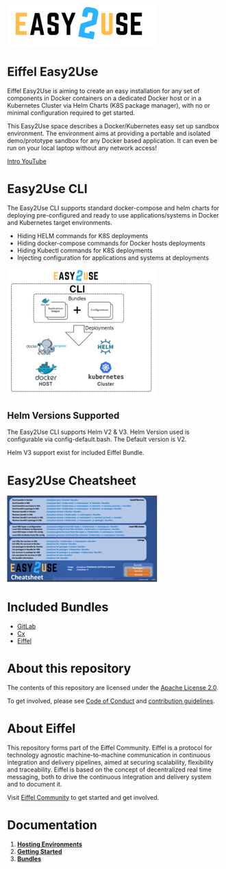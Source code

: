 <!---
   Copyright 2019 Ericsson AB.
   For a full list of individual contributors, please see the commit history.

   Licensed under the Apache License, Version 2.0 (the "License");
   you may not use this file except in compliance with the License.
   You may obtain a copy of the License at

       http://www.apache.org/licenses/LICENSE-2.0

   Unless required by applicable law or agreed to in writing, software
   distributed under the License is distributed on an "AS IS" BASIS,
   WITHOUT WARRANTIES OR CONDITIONS OF ANY KIND, either express or implied.
   See the License for the specific language governing permissions and
   limitations under the License.
--->

<img src="./images/eiffel-easy2use.png" alt="Eiffel Easy2Use" width="350"/>

# Eiffel Easy2Use
Eiffel Easy2Use is aiming to create an easy installation for any set of components in Docker containers on a dedicated Docker host or in a Kubernetes Cluster via Helm Charts (K8S package manager), with no or minimal configuration required to get started.

This Easy2Use space describes a Docker/Kubernetes easy set up sandbox environment. The environment aims at providing a portable and isolated demo/prototype sandbox for any Docker based application. It can even be run on your local laptop without any network access!

[Intro YouTube](https://www.youtube.com/watch?v=wFoTt4P_0Dg)


# Easy2Use CLI
The Easy2Use CLI supports standard docker-compose and helm charts for deploying pre-configured and ready to use applications/systems in Docker and Kubernetes target environments.

* Hiding HELM commands for K8S deployments
* Hiding docker-compose commands for Docker hosts deployments
* Hiding Kubectl commands for K8S deployments
* Injecting configuration for applications and systems at deployments

<img src="./images/easy2use_cli.png" alt="Eiffel Easy2Use" width="350"/>

## Helm Versions Supported
The Easy2Use CLI supports Helm V2 & V3. Helm Version used is configurable via config-default.bash. The Default version is V2.

Helm V3 support exist for included Eiffel Bundle.

# Easy2Use Cheatsheet
<a href="./docs/Easy2Use_CheatSheet.pdf" target="_blank"><img src="./images/cheatsheet_easy2use.png" alt="Eiffel Easy2Use Cheatsheet" width="350" /></a>


# Included Bundles

* [GitLab](./wiki/gitlab/setup.md)
* [Cx](./wiki/cx/setup.md)
* [Eiffel](./wiki/eiffel/setup.md)


# About this repository
The contents of this repository are licensed under the [Apache License 2.0](./LICENSE).

To get involved, please see [Code of Conduct](https://github.com/eiffel-community/.github/blob/master/CODE_OF_CONDUCT.md) and [contribution guidelines](https://github.com/eiffel-community/.github/blob/master/CONTRIBUTING.md).

# About Eiffel
This repository forms part of the Eiffel Community. Eiffel is a protocol for technology agnostic machine-to-machine communication in continuous integration and delivery pipelines, aimed at securing scalability, flexibility and traceability. Eiffel is based on the concept of decentralized real time messaging, both to drive the continuous integration and delivery system and to document it.

Visit [Eiffel Community](https://eiffel-community.github.io) to get started and get involved.

# Documentation
1. [**Hosting Environments**](./wiki/Hosting_Environments.md)
2. [**Getting Started**](./wiki/Getting_Started.md)
3. [**Bundles**](./wiki/Bundles.md)
